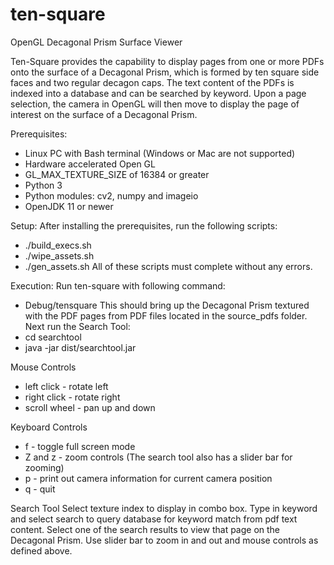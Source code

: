 # ten-square
OpenGL Decagonal Prism Surface Viewer

Ten-Square provides the capability to display pages from one or more PDFs onto the surface
of a Decagonal Prism, which is formed by ten square side faces and two regular decagon caps.
The text content of the PDFs is indexed into a database and can be searched by keyword.
Upon a page selection, the camera in OpenGL will then move to display the page of interest
on the surface of a Decagonal Prism.

Prerequisites:
* Linux PC with Bash terminal (Windows or Mac are not supported)
* Hardware accelerated Open GL
* GL_MAX_TEXTURE_SIZE of 16384 or greater
* Python 3 
* Python modules: cv2, numpy and imageio
* OpenJDK 11 or newer

Setup:
After installing the prerequisites, run the following scripts:
* ./build_execs.sh
* ./wipe_assets.sh
* ./gen_assets.sh
All of these scripts must complete without any errors.

Execution:
Run ten-square with following command:
* Debug/tensquare
This should bring up the Decagonal Prism textured with the PDF pages from PDF files located
in the source_pdfs folder.
Next run the Search Tool:
* cd searchtool
* java -jar dist/searchtool.jar

Mouse Controls
* left click - rotate left
* right click - rotate right
* scroll wheel - pan up and down

Keyboard Controls
* f - toggle full screen mode
* Z and z - zoom controls (The search tool also has a slider bar for zooming)
* p - print out camera information for current camera position
* q - quit

Search Tool
Select texture index to display in combo box.
Type in keyword and select search to query database for keyword match from pdf text content.
Select one of the search results to view that page on the Decagonal Prism.
Use slider bar to zoom in and out and mouse controls as defined above.